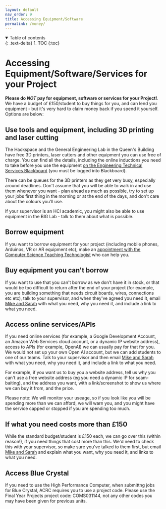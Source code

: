 ```yaml
---
layout: default
nav_order: 9
title: Accessing Equipment/Software
permalink: /money/
---
```


<details open markdown="block">
<summary>
Table of contents
</summary>
{: .text-delta}
1. TOC
{:toc}
</details>

# Accessing Equipment/Software/Services for your Project

**Please do _NOT_ pay for equipment, software or services for your Project!**.  
We have a budget of £150/student to buy things for you, and can lend you equipment - but it's very hard to claim money back if you spend it yourself.  Options are below:

## Use tools and equipment, including 3D printing and laser cutting
The Hackspace and the General Engineering Lab in the Queen's Building have free 3D printers, laser cutters and other equipment you can use free of charge.  You can find all the details, including the online inductions you need to take before you use the equipment [on the Engineering Technical Services Blackboard](https://www.ole.bris.ac.uk/ultra/organizations/_238502_1/cl/outline) (you must be logged into Blackboard). 

There can be queues for the 3D printers as they get very busy, especially around deadlines.  Don't assume that you will be able to walk in and use them whenever you want - plan ahead as much as possible, try to set up your jobs first thing in the morning or at the end of the days, and don't care about the colours you'll use.  

If your supervisor is an HCI academic, you might also be able to use equipment in the BIG Lab - talk to them about what is possible. 

## Borrow equipment
If you want to borrow equipment for your project (including mobile phones, Arduinos, VR or AR equipment etc), make an [appointment with the Computer Science Teaching Technologist](https://outlook.office.com/book/bk_11TechnicalAdvice@bristol.ac.uk/?login_hint) who can help you.

## Buy equipment you can't borrow
If you want to use that you can't borrow as we don't have it in stock, or that would be too difficult to return after the end of your project (for example, you are building something that needs circuit boards, wires, connections etc etc), talk to your supervisor, and when they've agreed you need it, email [Mike and Sarah](/contact) with what you need, why you need it, and include a link to what you need. 

## Access online services/APIs
If you need online services (for example, a Google Development Account, an Amazon Web Services cloud account, or a dynamic IP website address), access to APIs (for example, OpenAI) we can usually pay for that for you.  We would not set up your own Open AI account, but we can add students to one of our teams.  Talk to your supervisor and then email [Mike and Sarah](/contact) with what you need, why you need it, and include a link to what you need.  

For example, if you want us to buy you a website address, tell us why you can't use a free website address (eg you need a dynamic IP for scam-baiting), and the address you want, with a link/screenshot to show us where we can buy it from, and the price.  

Please note: We will monitor your useage, so if you look like you will be spending more than we can afford, we will warn you, and you might have the service capped or stopped if you are spending too much.  

## If what you need costs more than £150
While the standard budget/student is £150 each, we can go over this (within reason!), if you need things that cost more than this.  We'd need to check this with your supervisor, so make sure you've talked to them first, but email [Mike and Sarah](/contact) and explain what you want, why you need it, and links to what you need. 

## Access Blue Crystal
If you need to use the High Performance Computer, when submittng jobs for Blue Crystal, ACRC requires you to use a project code. Please use the Final Year Projects project code: COMS031144, not any other codes you may have been given for previous units.



